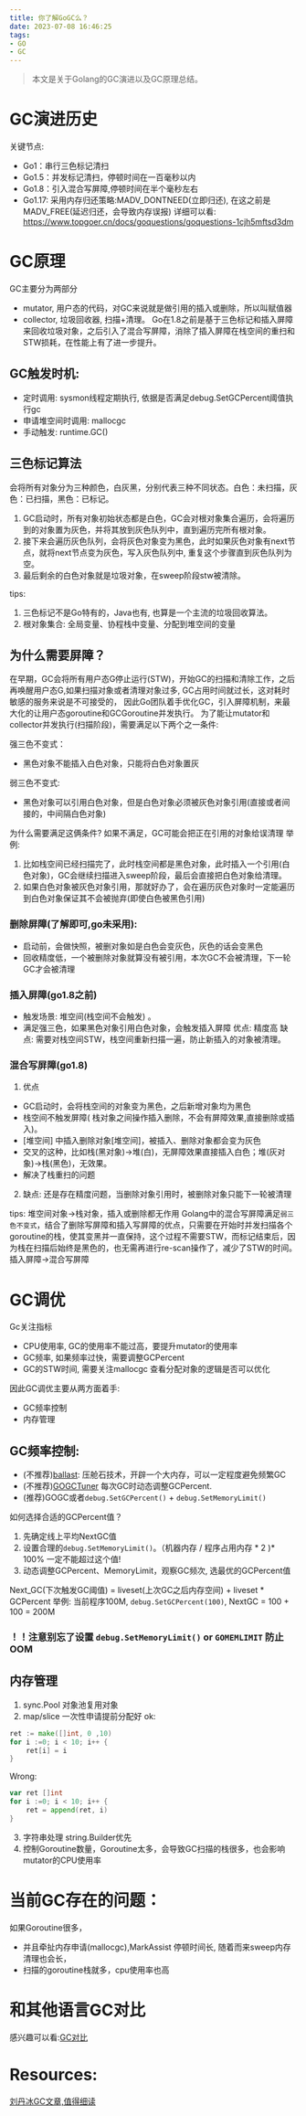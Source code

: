 ```yaml
---
title: 你了解GoGC么？
date: 2023-07-08 16:46:25
tags:
- GO
- GC
---
```

> 本文是关于Golang的GC演进以及GC原理总结。
<!-- more -->


# GC演进历史
关键节点:
- Go1：串行三色标记清扫
- Go1.5：并发标记清扫，停顿时间在一百毫秒以内
- Go1.8：引入混合写屏障,停顿时间在半个毫秒左右
- Go1.17: 采用内存归还策略:MADV_DONTNEED(立即归还), 在这之前是MADV_FREE(延迟归还，会导致内存误报)
详细可以看:
https://www.topgoer.cn/docs/goquestions/goquestions-1cjh5mftsd3dm


# GC原理
GC主要分为两部分
- mutator, 用户态的代码，对GC来说就是做引用的插入或删除，所以叫赋值器
- collector, 垃圾回收器, 扫描+清理。
Go在1.8之前是基于三色标记和插入屏障来回收垃圾对象，之后引入了混合写屏障，消除了插入屏障在栈空间的重扫和STW损耗，在性能上有了进一步提升。

## GC触发时机:
- 定时调用: sysmon线程定期执行, 依据是否满足debug.SetGCPercent阈值执行gc
- 申请堆空间时调用: mallocgc
- 手动触发: runtime.GC()

## 三色标记算法
会将所有对象分为三种颜色，白灰黑，分别代表三种不同状态。白色：未扫描，灰色：已扫描，黑色：已标记。
1. GC启动时，所有对象初始状态都是白色，GC会对根对象集合遍历，会将遍历到的对象置为灰色，并将其放到灰色队列中，直到遍历完所有根对象。
2. 接下来会遍历灰色队列，会将灰色对象变为黑色，此时如果灰色对象有next节点，就将next节点变为灰色，写入灰色队列中, 重复这个步骤直到灰色队列为空。
3. 最后剩余的白色对象就是垃圾对象，在sweep阶段stw被清除。

tips: 
1. 三色标记不是Go特有的，Java也有, 也算是一个主流的垃圾回收算法。
2. 根对象集合: 全局变量、协程栈中变量、分配到堆空间的变量

## 为什么需要屏障？
在早期，GC会将所有用户态G停止运行(STW)，开始GC的扫描和清除工作，之后再唤醒用户态G,如果扫描对象或者清理对象过多, GC占用时间就过长，这对耗时敏感的服务来说是不可接受的， 因此Go团队着手优化GC，引入屏障机制，来最大化的让用户态goroutine和GCGoroutine并发执行。 为了能让mutator和collector并发执行(扫描阶段)，需要满足以下两个之一条件:

强三色不变式：
- 黑色对象不能插入白色对象，只能将白色对象置灰

弱三色不变式:
- 黑色对象可以引用白色对象，但是白色对象必须被灰色对象引用(直接或者间接的，中间隔白色对象)

为什么需要满足这俩条件? 如果不满足，GC可能会把正在引用的对象给误清理
举例:
1. 比如栈空间已经扫描完了，此时栈空间都是黑色对象，此时插入一个引用(白色对象)，GC会继续扫描进入sweep阶段，最后会直接把白色对象给清理。
2. 如果白色对象被灰色对象引用，那就好办了，会在遍历灰色对象时一定能遍历到白色对象保证其不会被抛弃(即使白色被黑色引用)

### 删除屏障(了解即可,go未采用):
- 启动前，会做快照，被删对象如是白色会变灰色，灰色的话会变黑色
- 回收精度低，一个被删除对象就算没有被引用，本次GC不会被清理，下一轮GC才会被清理

### 插入屏障(go1.8之前)
- 触发场景:  堆空间(栈空间不会触发) 。
- 满足强三色，如果黑色对象引用白色对象，会触发插入屏障
优点: 精度高
缺点: 需要对栈空间STW，栈空间重新扫描一遍，防止新插入的对象被清理。

### 混合写屏障(go1.8)
1. 优点
- GC启动时，会将栈空间的对象变为黑色，之后新增对象均为黑色
- 栈空间不触发屏障( 栈对象之间操作插入删除，不会有屏障效果,直接删除或插入)。
- [堆空间] 中插入删除对象[堆空间]，被插入、删除对象都会变为灰色
- 交叉的这种，比如栈(黑对象)→堆(白)，无屏障效果直接插入白色；堆(灰对象)→栈(黑色)，无效果。
- 解决了栈重扫的问题

2. 缺点: 还是存在精度问题，当删除对象引用时，被删除对象只能下一轮被清理

tips: 堆空间对象→栈对象，插入或删除都无作用
Golang中的混合写屏障满足`弱三色不变式`，结合了删除写屏障和插入写屏障的优点，只需要在开始时并发扫描各个goroutine的栈，使其变黑并一直保持，这个过程不需要STW，而标记结束后，因为栈在扫描后始终是黑色的，也无需再进行re-scan操作了，减少了STW的时间。
插入屏障→混合写屏障



# GC调优

Gc关注指标
- CPU使用率, GC的使用率不能过高，要提升mutator的使用率
- GC频率, 如果频率过快，需要调整GCPercent
- GC的STW时间, 需要关注mallocgc 查看分配对象的逻辑是否可以优化


因此GC调优主要从两方面着手:
- GC频率控制
- 内存管理

## GC频率控制:
- (不推荐)[ballast](https://blog.twitch.tv/en/2019/04/10/go-memory-ballast-how-i-learnt-to-stop-worrying-and-love-the-heap/): 压舱石技术，开辟一个大内存，可以一定程度避免频繁GC
- (不推荐)[GOGCTuner](https://github.com/cch123/gogctuner) 每次GC时动态调整GCPercent.
- (推荐)GOGC或者`debug.SetGCPercent()` + `debug.SetMemoryLimit()`

如何选择合适的GCPercent值？
1. 先确定线上平均NextGC值
2. 设置合理的`debug.SetMemoryLimit()`。（机器内存 / 程序占用内存 * 2 )* 100%  一定不能超过这个值!
3. 动态调整GCPercent、MemoryLimit，观察GC频次, 选最优的GCPercent值

Next_GC(下次触发GC阈值) = liveset(上次GC之后内存空间) + liveset * GCPercent
举例: 当前程序100M, `debug.SetGCPercent(100)`, NextGC = 100 + 100 = 200M

### ！！注意别忘了设置 `debug.SetMemoryLimit()` or `GOMEMLIMIT` 防止OOM

## 内存管理
1. sync.Pool 对象池复用对象
2. map/slice 一次性申请提前分配好
ok:

```go
ret := make([]int, 0 ,10)
for i :=0; i < 10; i++ {
	ret[i] = i
}
```

Wrong:
```go
var ret []int
for i :=0; i < 10; i++ {
	ret = append(ret, i)
}
```
3. 字符串处理 string.Builder优先
4. 控制Goroutine数量，Goroutine太多，会导致GC扫描的栈很多，也会影响mutator的CPU使用率


# 当前GC存在的问题：
如果Goroutine很多，
- 并且牵扯内存申请(mallocgc),MarkAssist 停顿时间长, 随着而来sweep内存清理也会长，
- 扫描的goroutine栈就多，cpu使用率也高


# 和其他语言GC对比
感兴趣可以看:[GC对比](https://www.topgoer.cn/docs/goquestions/goquestions-1cjh5nmtkbc4o)


# Resources:
[刘丹冰GC文章,值得细读](https://github.com/aceld/golang/blob/main/5、Golang三色标记+混合写屏障GC模式全分析.md)